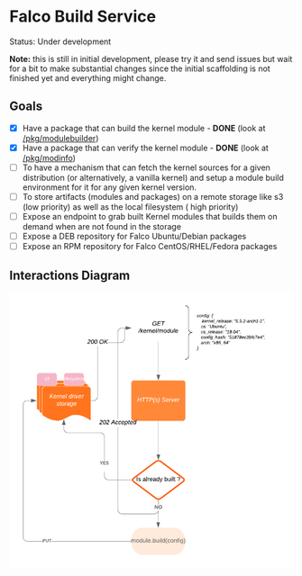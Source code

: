 # Falco Build Service

Status: Under development

**Note:** this is still in initial development, please try it and send issues but wait for a bit
to make substantial changes since the initial scaffolding is not finished yet and everything might change.

## Goals
- [x] Have a package that can build the kernel module - **DONE** (look at [/pkg/modulebuilder](/pkg/modulebuilder))
- [x] Have a package that can verify the kernel module - **DONE** (look at [/pkg/modinfo](/pkg/modinfo))
- [ ] To have a mechanism that can fetch the kernel sources for a given distribution (or alternatively, a vanilla kernel) and setup a module build environment for it for any given kernel version.
- [ ] To store artifacts (modules and packages) on a remote storage like s3 (low priority) as well as the local filesystem ( high priority)
- [ ] Expose an endpoint to grab built Kernel modules that builds them on demand when are not found in the storage
- [ ] Expose a DEB repository for Falco Ubuntu/Debian packages
- [ ] Expose an RPM repository for Falco CentOS/RHEL/Fedora packages

## Interactions Diagram

![Interaction Diagram](docs/img/interactions.png)

